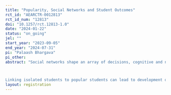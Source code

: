 ```yaml
---
title: "Popularity, Social Networks and Student Outcomes"
rct_id: "AEARCTR-0012813"
rct_id_num: "12813"
doi: "10.1257/rct.12813-1.0"
date: "2024-01-22"
status: "on_going"
jel: ""
start_year: "2023-09-05"
end_year: "2024-07-31"
pi: "Palaash Bhargava"
pi_other:
abstract: "Social networks shape an array of decisions, cognitive and non-cognitive skills for students that have long lasting consequences in their lives. Isolated students, due to lack of social connections, often exhibit deficiencies in multiple dimensions including behavioral, personality and academic skills. This project employs a novel randomized desk mate matching strategy based on initial classroom network characteristics to improve student cognitive and non-cognitive outcomes. 

Linking isolated students to popular students can lead to development of cognitive and non-cognitive skills through better integration, positive peer effects and enhanced classroom experience. However, if popular peers are saturated in their socialization capacity, their inaccessibility may result in further ostracization. As a result, it might be better to link two isolated students to each other to form more stable friendships. A priori, it is not clear whether an optimal strategy requires linking isolated individuals to each other as desk mates or linking isolated individuals to popular individuals. The project divides the students in the classroom into three types by their measure of popularity (high, medium, and low). It then employs a two-level randomization design where firstly, desk mate type is randomized between high, medium, and low for each individual and secondly, the proportion of low to high and low to low matches are varied to alter the overall classroom environment. Using the randomization design, the project uncovers the optimal mixing strategy for improved social integration, and development of non-cognitive skills and academic capabilities."
layout: registration
---
```


